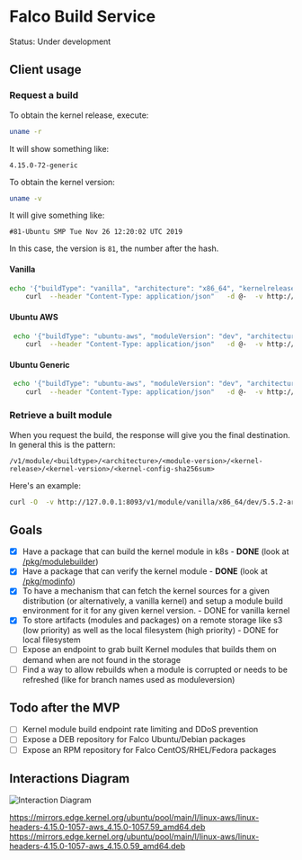 # Falco Build Service

Status: Under development

## Client usage

### Request a  build

To obtain the kernel release, execute:

```bash
uname -r
```

It will show something like:

```
4.15.0-72-generic
```

To obtain the kernel version:

```bash
uname -v
```

It will give something like:

```
#81-Ubuntu SMP Tue Nov 26 12:20:02 UTC 2019
```

In this case, the version is `81`, the number after the hash.

#### Vanilla
```bash
echo '{"buildType": "vanilla", "architecture": "x86_64", "kernelrelease": "5.5.2", "kernelConfigData": "'"$(zcat /proc/config.gz|base64)"'"}' | 
    curl  --header "Content-Type: application/json"   -d @-  -v http://127.0.0.1:8093/v1/module
```

#### Ubuntu AWS
```bash
 echo '{"buildType": "ubuntu-aws", "moduleVersion": "dev", "architecture": "x86_64", "kernelversion": "81", "kernelrelease": "4.15.0-72-generic",  "kernelConfigData": "'"$(cat /boot/config-4.15.0-72-generic |base64)"'"}' | 
    curl  --header "Content-Type: application/json"   -d @-  -v http://bdb769cd.ngrok.io/v1/module
```

#### Ubuntu Generic

```bash
 echo '{"buildType": "ubuntu-aws", "moduleVersion": "dev", "architecture": "x86_64", "kernelversion": "59", "kernelrelease": "4.15.0-1057-aws",  "kernelConfigData": "'"$(cat /boot/config-4.15.0-1057-aws|base64)"'"}' | 
    curl  --header "Content-Type: application/json"   -d @-  -v http://bdb769cd.ngrok.io/v1/module
```


### Retrieve a built module

When you request the build, the response will give you the final destination.
In general this is the pattern:

```
/v1/module/<buildtype>/<architecture>/<module-version>/<kernel-release>/<kernel-version>/<kernel-config-sha256sum>
```

Here's an example:

```bash
curl -O  -v http://127.0.0.1:8093/v1/module/vanilla/x86_64/dev/5.5.2-arch1-1/1/51878ec3bfc7e45a02d8161557116486d058cd3160d6aa8ad7bc683ab4cf3000/falco.ko
```

## Goals
- [x] Have a package that can build the kernel module in k8s - **DONE** (look at [/pkg/modulebuilder](/pkg/modulebuilder))
- [x] Have a package that can verify the kernel module - **DONE** (look at [/pkg/modinfo](/pkg/modinfo))
- [x] To have a mechanism that can fetch the kernel sources for a given distribution (or alternatively, a vanilla kernel) and setup a module build environment for it for any given kernel version. - DONE for vanilla kernel
- [x] To store artifacts (modules and packages) on a remote storage like s3 (low priority) as well as the local filesystem (high priority) - DONE for local filesystem
- [ ] Expose an endpoint to grab built Kernel modules that builds them on demand when are not found in the storage
- [ ] Find a way to allow rebuilds when a module is corrupted or needs to be refreshed (like for branch names used as moduleversion)

## Todo after the MVP

- [ ] Kernel module build endpoint rate limiting and DDoS prevention
- [ ] Expose a DEB repository for Falco Ubuntu/Debian packages
- [ ] Expose an RPM repository for Falco CentOS/RHEL/Fedora packages

## Interactions Diagram

![Interaction Diagram](docs/img/interactions.png)

https://mirrors.edge.kernel.org/ubuntu/pool/main/l/linux-aws/linux-headers-4.15.0-1057-aws_4.15.0-1057.59_amd64.deb
https://mirrors.edge.kernel.org/ubuntu/pool/main/l/linux-aws/linux-headers-4.15.0-1057-aws_4.15.0.59_amd64.deb  